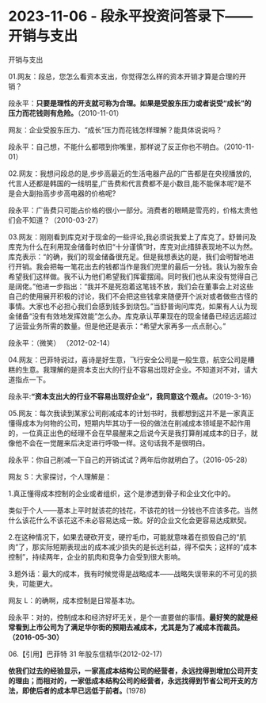 # 2023-11-06 - 段永平投资问答录下——开销与支出

开销与支出

01.网友：段总，您怎么看资本支出，你觉得怎么样的资本开销才算是合理的开销？

段永平：**只要是理性的开支就可称为合理。如果是受股东压力或者说受“成长”的压力而花钱则有危险。**（2010-11-01）

网友：企业受股东压力、“成长”压力而花钱怎样理解？能具体说说吗？

段永平：自己想，不能什么都喂到你嘴里，那样说了反正你也不明白。（2010-11-01）

02.网友：我想问段总的是,步步高最近的生活电器产品的广告都是在央视播放的, 代言人还都是韩国的一线明星,广告费和代言费都不是小数目,能不能保本呢?是不是会大副抬高步步高电器的价格呢?

段永平：广告费只可能占价格的很小一部分。消费者的眼睛是雪亮的，价格太贵他们会不知道？（2010-03-27）

03.网友：刚刚看到库克对于现金的一些评论,我必须说我爱上了库克了。舒普问及库克为什么在利用现金储备时依旧“十分谨慎”时，库克对此措辞表现地不以为然。库克表示：“的确，我们的现金储备很充足。但是我想表达的是，我们会明智地进行开销。我会把每一笔花出去的钱都当作是我们兜里的最后一分钱。我认为股东会希望我们这样做。我不认为他们希望我们挥霍摆阔。同时我们也从来没有觉得自己是阔佬。”他进一步指出：“我并不是死抱着这笔钱不放，我们会在董事会上对这些自己的使用展开积极的讨论，我们不会把这些钱拿来随便开个派对或者做些古怪的事情。大家也不必担心我们会感到钱多到烧包。”当舒普询问库克，如果有人认为现金储备“没有有效地发挥效能”怎么办。库克承认苹果现在的现金储备已经远远超过了运营业务所需的数量。但是他还是表示：“希望大家再多一点点耐心。”

段永平：（微笑） （2012-02-14）

04.网友：巴菲特说过，喜诗是好生意，飞行安全公司是一般生意，航空公司是糟糕的生意。我理解的是资本支出大的行业不容易出现好企业。不知道对不对，请大道指点一下。

段永平:**“资本支出大的行业不容易出现好企业”，我同意这个观点。**（2019-3-16）

05.网友：每次我读到某家公司削减成本的计划书时，我都想到这并不是一家真正懂得成本为何物的公司，短期内毕其功于一役的做法在削减成本领域是不起作用的，一位真正出色的经理不会在早晨醒来之后说今天是我打算削减成本的日子，就像他不会在一觉醒来后决定进行呼吸一样。这句话我不是很明白。

段永平：你自己削减一下自己的开销试试？两年后你就明白了。（2016-05-28）

网友 S：大家探讨，个人理解是：

1.真正懂得成本控制的企业或者组织，这个是渗透到骨子和企业文化中的。

类似于个人——基本上平时就该花的钱花，不该花的钱一分钱也不应该多花。当然什么该花什么不该花这不未必容易达成一致。好的企业文化会更容易达成默契。

2.在这种情况下，如果去硬砍开支，硬拧毛巾，可能就意味着在损毁自己的“肌肉”了，那实际短期表现出的成本减少损失的是长远利益，得不偿失；这样的“成本控制”，持续两年，企业的肌肉和竞争力会受到很大影响。

3.题外话：最大的成本，我有时候觉得是战略成本——战略失误带来的不可见的损失，可能更大。

网友 L：的确啊，成本控制是日常基本功。

段永平：对的，控制成本和经济好坏无关，是个一直要做的事情。**最好笑的就是经常看到上市公司为了满足华尔街的预期去减成本，尤其是为了减成本而裁员。（2016-05-30）**

06.【引用】巴菲特 31 年股东信精华(2012-02-17)

**依我们过去的经验显示，一家高成本结构公司的经营者，永远找得到增加公司开支的理由；而相对的，一家低成本结构公司的经营者，永远找得到节省公司开支的方法，即使后者的成本早已远低于前者。**(1978)